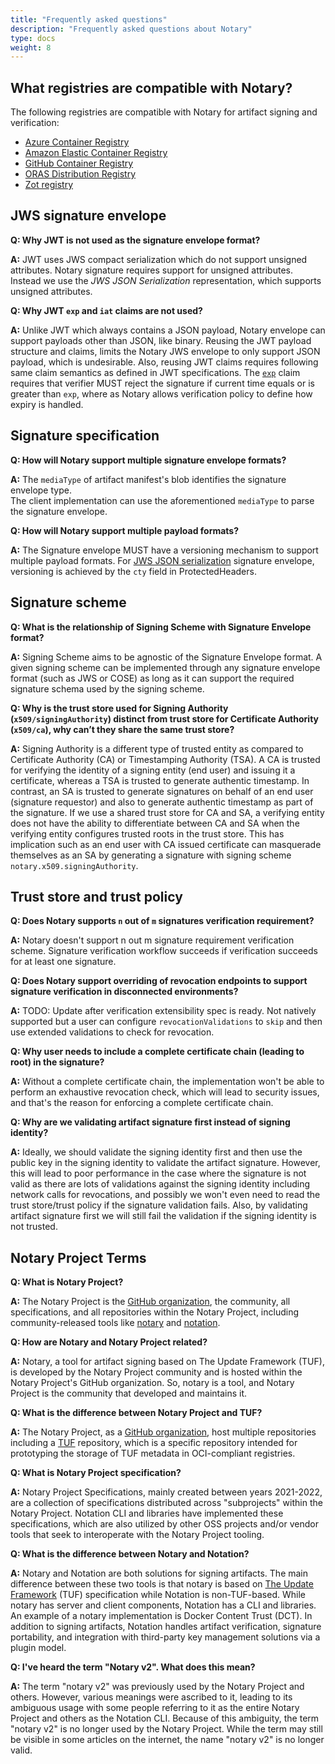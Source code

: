 ```yaml
---
title: "Frequently asked questions"
description: "Frequently asked questions about Notary"
type: docs
weight: 8
---
```


## What registries are compatible with Notary?

The following registries are compatible with Notary for artifact signing and verification:

- [Azure Container Registry](https://learn.microsoft.com/azure/container-registry/?wt.mc_id=azurelearn_inproduct_oss_notaryproject)
- [Amazon Elastic Container Registry](https://docs.aws.amazon.com/AmazonECR/latest/userguide/what-is-ecr.html)
- [GitHub Container Registry](https://docs.github.com/en/packages/working-with-a-github-packages-registry/working-with-the-container-registry)
- [ORAS Distribution Registry](https://github.com/oras-project/distribution/pkgs/container/registry/64589674?tag=v1.0.0-rc.4)
- [Zot registry](https://zotregistry.io/v1.4.3/)


## JWS signature envelope

**Q: Why JWT is not used as the signature envelope format?**

**A:** JWT uses JWS compact serialization which do not support unsigned attributes. Notary signature requires support for unsigned attributes. Instead we use the *JWS JSON Serialization* representation, which supports unsigned attributes.

**Q: Why JWT `exp` and `iat` claims are not used?**

**A:** Unlike JWT which always contains a JSON payload, Notary envelope can support payloads other than JSON, like binary. Reusing the JWT payload structure and claims, limits the Notary JWS envelope to only support JSON payload, which is undesirable. Also, reusing JWT claims requires following same claim semantics as defined in JWT specifications. The [`exp`](https://datatracker.ietf.org/doc/html/rfc7519#section-4.1.4) claim requires that verifier MUST reject the signature if current time equals or is greater than `exp`, where as Notary allows verification policy to define how expiry is handled.

## Signature specification

**Q: How will Notary support multiple signature envelope formats?**

**A:** The `mediaType` of artifact manifest's blob identifies the signature envelope type.  
The client implementation can use the aforementioned `mediaType` to parse the signature envelope.

**Q: How will Notary support multiple payload formats?**

**A:** The Signature envelope MUST have a versioning mechanism to support multiple payload formats.
For [JWS JSON serialization](https://github.com/notaryproject/notaryproject/blob/main/specs/signature-envelope-jws.md) signature envelope, versioning is achieved by the `cty` field in ProtectedHeaders.


## Signature scheme

**Q: What is the relationship of Signing Scheme with Signature Envelope format?**

**A:** Signing Scheme aims to be agnostic of the Signature Envelope format.
A given signing scheme can be implemented through any signature envelope format (such as JWS or COSE) as long as it can support the required signature schema used by the signing scheme.

**Q: Why is the trust store used for Signing Authority (`x509/signingAuthority`) distinct from trust store for Certificate Authority (`x509/ca`), why can’t they share the same trust store?**

**A:** Signing Authority is a different type of trusted entity as compared to Certificate Authority (CA) or Timestamping Authority (TSA).
A CA is trusted for verifying the identity of a signing entity (end user) and issuing it a certificate, whereas a TSA is trusted to generate authentic timestamp.
In contrast, an SA is trusted to generate signatures on behalf of an end user (signature requestor) and also to generate authentic timestamp as part of the signature.
If we use a shared trust store for CA and SA, a verifying entity does not have the ability to differentiate between CA and SA when the verifying entity configures trusted roots in the trust store.
This has implication such as an end user with CA issued certificate can masquerade themselves as an SA by generating a signature with signing scheme `notary.x509.signingAuthority`.

## Trust store and trust policy

**Q: Does Notary supports `n` out of `m` signatures verification requirement?**

**A:** Notary doesn't support n out m signature requirement verification scheme.
Signature verification workflow succeeds if verification succeeds for at least one signature.

**Q: Does Notary support overriding of revocation endpoints to support signature verification in disconnected environments?**

**A:** TODO: Update after verification extensibility spec is ready.
Not natively supported but a user can configure `revocationValidations` to `skip` and then use extended validations to check for revocation.

**Q: Why user needs to include a complete certificate chain (leading to root) in the signature?**

**A:** Without a complete certificate chain, the implementation won't be able to perform an exhaustive revocation check, which will lead to security issues, and that's the reason for enforcing a complete certificate chain.

**Q: Why are we validating artifact signature first instead of signing identity?**

**A:** Ideally, we should validate the signing identity first and then use the public key in the signing identity to validate the artifact signature.
However, this will lead to poor performance in the case where the signature is not valid as there are lots of validations against the signing identity including network calls for revocations, and possibly we won't even need to read the trust store/trust policy if the signature validation fails.
Also, by validating artifact signature first we will still fail the validation if the signing identity is not trusted.

## Notary Project Terms

**Q: What is Notary Project?**

**A:** The Notary Project is the [GitHub organization](https://github.com/notaryproject), the community, all specifications, and all repositories within the Notary Project, including community-released tools like [notary](https://github.com/notaryproject/notary) and [notation](https://github.com/notaryproject/notation).

**Q: How are Notary and Notary Project related?**

**A:** Notary, a tool for artifact signing based on The Update Framework (TUF), is developed by the Notary Project community and is hosted within the Notary Project's GitHub organization. So, notary is a tool, and Notary Project is the community that developed and maintains it.

**Q: What is the difference between Notary Project and TUF?**

**A:** The Notary Project, as a [GitHub organization](https://github.com/notaryproject), host multiple repositories including a [TUF](https://github.com/notaryproject/tuf) repository, which is a specific repository intended for prototyping the storage of TUF metadata in OCI-compliant registries.

**Q: What is Notary Project specification?**

**A:** Notary Project Specifications, mainly created between years 2021-2022, are a collection of specifications distributed across "subprojects" within the Notary Project. Notation CLI and libraries have implemented these specifications, which are also utilized by other OSS projects and/or vendor tools that seek to interoperate with the Notary Project tooling.

**Q: What is the difference between Notary and Notation?**

**A:** Notary and Notation are both solutions for signing artifacts. The main difference between these two tools is that notary is based on [The Update Framework](https://theupdateframework.com) (TUF) specification while Notation is non-TUF-based. While notary has server and client components, Notation has a CLI and libraries. An example of a notary implementation is Docker Content Trust (DCT). In addition to signing artifacts, Notation handles artifact verification, signature portability, and integration with third-party key management solutions via a plugin model.

**Q: I've heard the term "Notary v2". What does this mean?**

**A:** The term "notary v2" was previously used by the Notary Project and others. However, various meanings were ascribed to it, leading to its ambiguous usage with some people referring to it as the entire Notary Project and others as the Notation CLI. Because of this ambiguity, the term "notary v2" is no longer used by the Notary Project. While the term may still be visible in some articles on the internet, the name "notary v2" is no longer valid.